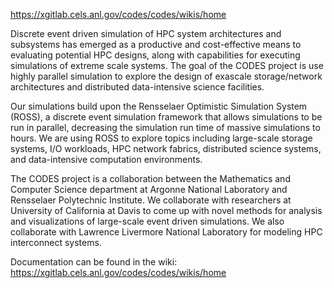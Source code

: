 https://xgitlab.cels.anl.gov/codes/codes/wikis/home

Discrete event driven simulation of HPC system architectures and subsystems has emerged as a productive and cost-effective means to evaluating potential HPC designs, along with capabilities for executing simulations of extreme scale systems. The goal of the CODES project is use highly parallel simulation to explore the design of exascale storage/network architectures and distributed data-intensive science facilities. 

Our simulations build upon the Rensselaer Optimistic Simulation System (ROSS), a discrete event simulation framework that allows simulations to be run in parallel, decreasing the simulation run time of massive simulations to hours. We are using ROSS to explore topics including large-scale storage systems, I/O workloads, HPC network fabrics, distributed science systems, and data-intensive computation environments.

The CODES project is a collaboration between the Mathematics and Computer Science department at Argonne National Laboratory and Rensselaer Polytechnic Institute. We collaborate with researchers at University of California at Davis to come up with novel methods for analysis and visualizations of large-scale event driven simulations. We also collaborate with Lawrence Livermore National Laboratory for modeling HPC interconnect systems.

Documentation can be found in the wiki: 
https://xgitlab.cels.anl.gov/codes/codes/wikis/home